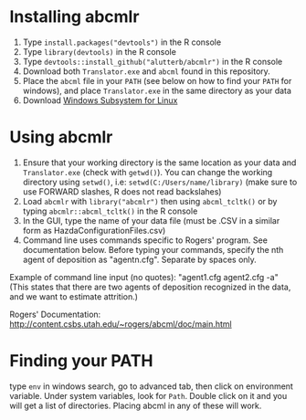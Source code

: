 # Installing abcmlr
1. Type `install.packages("devtools")` in the R console
2. Type `library(devtools)` in the R console
3. Type `devtools::install_github("alutterb/abcmlr")` in the R console
4. Download both `Translator.exe` and `abcml` found in this repository.
5. Place the `abcml` file in your `PATH` (see below on how to find your `PATH` for windows), and place `Translator.exe` in the same directory as your data
6. Download [Windows Subsystem for Linux](https://docs.microsoft.com/en-us/windows/wsl/install-win10) 

# Using abcmlr
1. Ensure that your working directory is the same location as your data and `Translator.exe` (check with `getwd()`). You can change the working directory using `setwd()`, i.e: `setwd(C:/Users/name/library)` (make sure to use FORWARD slashes, R does not read backslahes)
2. Load `abcmlr` with `library("abcmlr")` then using `abcml_tcltk()` or by typing `abcmlr::abcml_tcltk()` in the R console
3. In the GUI, type the name of your data file (must be .CSV in a similar form as HazdaConfigurationFiles.csv) 
4. Command line uses commands specific to Rogers' program. See documentation below. Before typing your commands, specify the nth agent of deposition as "agentn.cfg". Separate by spaces only. 

Example of command line input (no quotes): "agent1.cfg agent2.cfg -a"
(This states that there are two agents of deposition recognized in the data, and we want to estimate attrition.)

Rogers' Documentation: http://content.csbs.utah.edu/~rogers/abcml/doc/main.html

# Finding your PATH

type `env` in windows search, go to advanced tab, then click on environment variable. Under system variables, look for `Path`. Double click on it and you will get a list of directories. Placing abcml in any of these will work.
